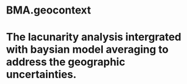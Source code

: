 # BMA.geocontext
# The lacunarity analysis intergrated with baysian model averaging to address the geographic uncertainties.

